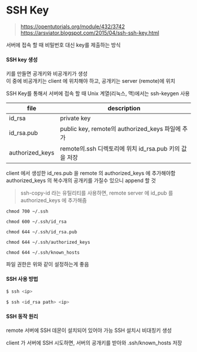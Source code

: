 

# SSH Key

> https://opentutorials.org/module/432/3742
> https://arsviator.blogspot.com/2015/04/ssh-ssh-key.html

  
서버에 접속 할 때 비밀번호 대신 key를 제출하는 방식  
  
#### SSH key 생성
키를 만들면 공개키와 비공개키가 생성  
이 중에 비공개키는 client 에 위치해야 하고, 공개키는 server (remote)에 위치  
  
SSH Key를 통해서 서버에 접속 할 때 Unix 계열(리눅스, 맥)에서는 ssh-keygen 사용
  
| file          | description                                   | 
|---------------|-----------------------------------------------|
|id_rsa         |private key                                    | 
|id_rsa.pub     |public key, remote의 authorized_keys 파일에 추가  |
|authorized_keys|remote의.ssh 디렉토리에 위치 id_rsa.pub 키의 값을 저장 |
  
client 에서 생성한 id_res.pub 을 remote 의 authorized_keys 에 추가해야함
authorized_keys 의 복수개의 공개키를 가질수 있으니 append 할 것 
  
> ssh-copy-id 라는 유틸리티를 사용하면, remote server 에 id_pub 를 authorized_keys 에 추가해줌
  
``` 
chmod 700 ~/.ssh

chmod 600 ~/.ssh/id_rsa

chmod 644 ~/.ssh/id_rsa.pub

chmod 644 ~/.ssh/authorized_keys

chmod 644 ~/.ssh/known_hosts
```
파일 권한은 위와 같이 설정하는게 좋음


#### SSH 사용 방법

``` sh
$ ssh <ip>
```

``` sh
$ ssh <id_rsa path> <ip>
```

#### SSH 동작 원리
remote 서버에 SSH 데몬이 설치되어 있어야 가능
SSH 설치시 비대칭키 생성

client 가 서버에 SSH 시도하면, 서버의 공개키를 받아와 .ssh/known_hosts 저장


<!--stackedit_data:
eyJoaXN0b3J5IjpbLTEyNzk4NTUyMDYsLTE5MTI5Nzc2NDAsMT
gyNDQ3NzQyLC0xMTE5NzI1ODE2LDEyOTI0NzM4NTRdfQ==
-->